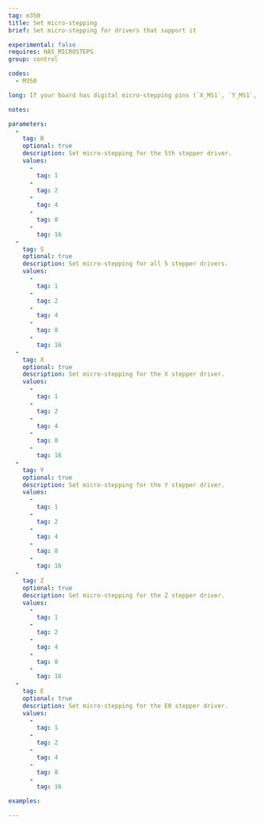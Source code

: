 ```yaml
---
tag: m350
title: Set micro-stepping
brief: Set micro-stepping for drivers that support it

experimental: false
requires: HAS_MICROSTEPS
group: control

codes:
  - M350

long: If your board has digital micro-stepping pins (`X_MS1`, `Y_MS1`, etc.), use this command to set the micro-steps.

notes:

parameters:
  -
    tag: B
    optional: true
    description: Set micro-stepping for the 5th stepper driver.
    values:
      -
        tag: 1
      -
        tag: 2
      -
        tag: 4
      -
        tag: 8
      -
        tag: 16
  -
    tag: S
    optional: true
    description: Set micro-stepping for all 5 stepper drivers.
    values:
      -
        tag: 1
      -
        tag: 2
      -
        tag: 4
      -
        tag: 8
      -
        tag: 16
  -
    tag: X
    optional: true
    description: Set micro-stepping for the X stepper driver.
    values:
      -
        tag: 1
      -
        tag: 2
      -
        tag: 4
      -
        tag: 8
      -
        tag: 16
  -
    tag: Y
    optional: true
    description: Set micro-stepping for the Y stepper driver.
    values:
      -
        tag: 1
      -
        tag: 2
      -
        tag: 4
      -
        tag: 8
      -
        tag: 16
  -
    tag: Z
    optional: true
    description: Set micro-stepping for the Z stepper driver.
    values:
      -
        tag: 1
      -
        tag: 2
      -
        tag: 4
      -
        tag: 8
      -
        tag: 16
  -
    tag: E
    optional: true
    description: Set micro-stepping for the E0 stepper driver.
    values:
      -
        tag: 1
      -
        tag: 2
      -
        tag: 4
      -
        tag: 8
      -
        tag: 16

examples:

---
```



